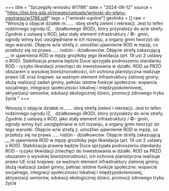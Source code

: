 +++
title = "Szczegóły wniosku W1788"
date = "2024-06-12"
source = "https://bip.brg.gda.pl/images/uploads/wnioski-do-planu-ogolnego/w1788.pdf"
tags = ["wnioski-ogolne"]
geolinks = []
raw = "Wnoszę o objęcie działek nr....... obrę strefą zieleni i rekreacji. Jest to tefen rodzinnego ogrodu IZ, . działkowego (ROD), który przynależy do w/w strefy. Zgodnie z ustawą o ROD, jako stały element infrastruktury / ©- gmin, ogrody winny być uwzględniane w ich rozwoju, a organy gmin tworzyć do tego warunki. Objęcie w/w strefą z. umożliwi ujawnienie ROD w mpzp, co przełoży się na prawa ..... rodzin - działkowców. Objęcie strefą zakazującą __ m ujawnienia RÓD w mpzp groziłoby jego likwidacja (art. 19 ust 2 ustawy o ROD). Stabilizacja prawna będzie Duce sprzyjała podnoszeniu standardu ROD - ryzyko likwidacji zniechęci do inwestowania w działki. ROD sa PRZÓ obszarem o wysokiej bioróżnorodności, ich ochrona planistyczna realizuje prawo UE oraz krajowe: sa ważnym element infrastruktury zielonej gminy; służą realizacji zadań gminy, pełniac istotne funkcje społeczne: wsparcia socjalnego, integracji społeczności lokalnej i międzypokoleniowej, aktywizacji seniorów, edukacji ekologicznej dzieci, promocji zdrowego trybu życia "
+++

Wnoszę o objęcie działek nr....... obrę strefą zieleni i rekreacji. Jest to tefen rodzinnego ogrodu IZ,
. działkowego (ROD), który przynależy do w/w strefy. Zgodnie z ustawą o ROD, jako stały element infrastruktury / ©-
gmin, ogrody winny być uwzględniane w ich rozwoju, a organy gmin tworzyć do tego warunki. Objęcie w/w strefą z.
umożliwi ujawnienie ROD w mpzp, co przełoży się na prawa ..... rodzin - działkowców. Objęcie strefą zakazującą __ m
ujawnienia RÓD w mpzp groziłoby jego likwidacja (art. 19 ust 2 ustawy o ROD). Stabilizacja prawna będzie Duce
sprzyjała podnoszeniu standardu ROD - ryzyko likwidacji zniechęci do inwestowania w działki. ROD sa PRZÓ
obszarem o wysokiej bioróżnorodności, ich ochrona planistyczna realizuje prawo UE oraz krajowe: sa ważnym
element infrastruktury zielonej gminy; służą realizacji zadań gminy, pełniac istotne funkcje społeczne: wsparcia
socjalnego, integracji społeczności lokalnej i międzypokoleniowej, aktywizacji seniorów, edukacji ekologicznej
dzieci, promocji zdrowego trybu życia



